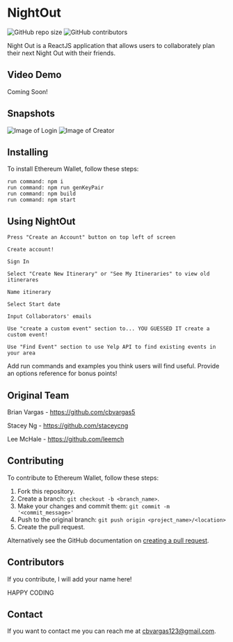 # NightOut

![GitHub repo size](https://img.shields.io/github/repo-size/cbvargas5/ItineraryApp)
![GitHub contributors](https://img.shields.io/github/contributors/cbvargas5/ItineraryApp)

Night Out is a ReactJS application that allows users to collaborately plan their next Night Out with their friends.

## Video Demo

Coming Soon!

## Snapshots

![Image of Login]( https://drive.google.com/thumbnail?id=198NGK4h9k3yuwhtIsjwY2jpWjrS3r6zv)
![Image of Creator]( https://drive.google.com/thumbnail?id=1-CkTrW5X4gpM3HulwpJwtUYsl_VF_FAy)


## Installing

To install Ethereum Wallet, follow these steps:

```
run command: npm i
run command: npm run genKeyPair
run command: npm build
run command: npm start

```
## Using NightOut

```
Press "Create an Account" button on top left of screen

Create account!

Sign In

Select "Create New Itinerary" or "See My Itineraries" to view old itinerares

Name itinerary

Select Start date

Input Collaborators' emails

Use "create a custom event" section to... YOU GUESSED IT create a custom event!

Use "Find Event" section to use Yelp API to find existing events in your area

```

Add run commands and examples you think users will find useful. Provide an options reference for bonus points!

## Original Team

Brian Vargas - https://github.com/cbvargas5

Stacey Ng - https://github.com/staceycng

Lee McHale - https://github.com/leemch

## Contributing
To contribute to Ethereum Wallet, follow these steps:

1. Fork this repository.
2. Create a branch: `git checkout -b <branch_name>`.
3. Make your changes and commit them: `git commit -m '<commit_message>'`
4. Push to the original branch: `git push origin <project_name>/<location>`
5. Create the pull request.

Alternatively see the GitHub documentation on [creating a pull request](https://help.github.com/en/github/collaborating-with-issues-and-pull-requests/creating-a-pull-request).

## Contributors

If you contribute, I will add your name here! 

HAPPY CODING

## Contact

If you want to contact me you can reach me at cbvargas123@gmail.com.
